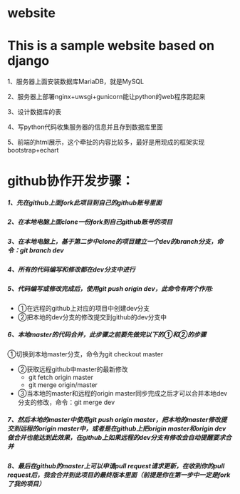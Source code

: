 # website

This is a sample website based on django
========================================
1、服务器上面安装数据库MariaDB，就是MySQL<br>

2、服务器上部署nginx+uwsgi+gunicorn能让python的web程序跑起来<br>

3、设计数据库的表<br>

4、写python代码收集服务器的信息并且存到数据库里面<br>

5、前端的html展示，这个牵扯的内容比较多，最好是用现成的框架实现bootstrap+echart<br>

github协作开发步骤：
===================
##### 1、先在github上面fork此项目到自己的github账号里面<br>

##### 2、在本地电脑上面clone一份fork到自己github账号的项目<br>

##### 3、在本地电脑上，基于第二步中clone的项目建立一个dev的branch分支，命令：git branch dev<br>

##### 4、所有的代码编写和修改都在dev分支中进行<br>

##### 5、代码编写或修改完成后，使用git push origin dev，此命令有两个作用:
* ①在远程的github上对应的项目中创建dev分支<br>
* ②把本地的dev分支的修改提交到github的dev分支中<br>

##### 6、本地master的代码合并，此步骤之前要先做完以下的①和②的步骤
①切换到本地master分支，命令为git checkout master<br>
* ②获取远程github中master的最新修改<br>
  * git fetch origin master<br>
  * git merge origin/master<br>
* ③当本地的master和远程的origin master同步完成之后才可以合并本地dev分支的修改，命令：git merge dev<br>

##### 7、然后本地的master中使用git push origin master，把本地的master修改提交到远程的origin master中，或者是在github上把origin master和origin dev做合并也能达到此效果，在github上如果远程的dev分支有修改会自动提醒要求合并<br>

##### 8、最后在github的master上可以申请pull request请求更新，在收到你的pull request后，我会合并到此项目的最终版本里面（前提是你在第一步中一定是fork了我的项目）<br>
